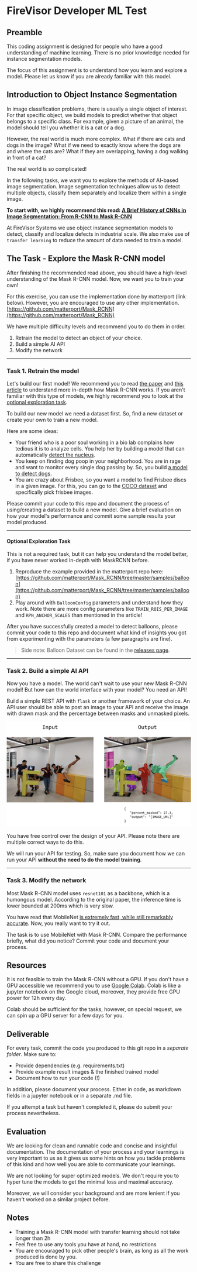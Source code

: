 # FireVisor Developer ML Test

## Preamble

This coding assignment is designed for people who have a good understanding of machine learning. There is no prior knowledge needed for instance segmentation models.

The focus of this assignment is to understand how you learn and explore a model. Please let us know if you are already familiar with this model.

## Introduction to Object Instance Segmentation

In image classification problems, there is usually a single object of interest. For that specific object, we build models to predict whether that object belongs to a specific class. For example, given a picture of an animal, the model should tell you whether it is a cat or a dog.

However, the real world is much more complex. What if there are cats and dogs in the image? What if we need to exactly know where the dogs are and where the cats are? What if they are overlapping, having a dog walking in front of a cat?

The real world is so complicated!

In the following tasks, we want you to explore the methods of AI-based image segmentation. Image segmentation techniques allow us to detect multiple objects, classify them separately and localize them within a single image.

**To start with, we highly recommend this read:
[A Brief History of CNNs in Image Segmentation: From R-CNN to Mask R-CNN](https://blog.athelas.com/a-brief-history-of-cnns-in-image-segmentation-from-r-cnn-to-mask-r-cnn-34ea83205de4)**

At FireVisor Systems we use object instance segmentation models to detect, classify and localize defects in industrial scale. We also make use of `transfer learning` to reduce the amount of data needed to train a model.

## The Task - Explore the Mask R-CNN model

After finishing the recommended read above, you should have a high-level understanding of the Mask R-CNN model. Now, we want you to train your own!

For this exercise, you can use the implementation done by matterport (link below). However, you are encouraged to use any other implementation.
[https://github.com/matterport/Mask_RCNN](https://github.com/matterport/Mask_RCNN)

We have multiple difficulty levels and recommend you to do them in order.

1. Retrain the model to detect an object of your choice.
2. Build a simple AI API
3. Modify the network

---

### Task 1. Retrain the model

Let's build our first model! We recommend you to read [the paper](https://arxiv.org/pdf/1703.06870.pdf) and [this article](https://engineering.matterport.com/splash-of-color-instance-segmentation-with-mask-r-cnn-and-tensorflow-7c761e238b46) to understand more in-depth how Mask R-CNN works. If you aren't familiar with this type of models, we highly recommend you to look at the [optional exploration task](#optional-exploration-task).

To build our new model we need a dataset first. So, find a new dataset or create your own to train a new model.

Here are some ideas:

* Your friend who is a poor soul working in a bio lab complains how tedious it is to analyze cells. You help her by building a model that can automatically [detect the nucleus](https://colab.research.google.com/github/navidyou/Mask-RCNN-implementation-for-cell-nucleus-detection-executable-on-google-colab-/blob/master/mask_RCNN_cell_nucleus_google_colab.ipynb#scrollTo=jBONWUhASZIO).
* You keep on finding dog poop in your neighborhood. You are in rage and want to monitor every single dog passing by. So, you build [a model to detect dogs](https://hackernoon.com/instance-segmentation-in-google-colab-with-custom-dataset-b3099ac23f35).
* You are crazy about Frisbee, so you want a model to find Frisbee discs in a given image. For this, you can go to the [COCO dataset](http://cocodataset.org/#explore) and specifically pick frisbee images.

Please commit your code to this repo and document the process of using/creating a dataset to build a new model. Give a brief evaluation on how your model's performance and commit some sample results your model produced.

---

#### Optional Exploration Task
This is not a required task, but it can help you understand the model better, if you have never worked in-depth with MaskRCNN before. 

1. Reproduce the example provided in the matterport repo here: [https://github.com/matterport/Mask_RCNN/tree/master/samples/balloon](https://github.com/matterport/Mask_RCNN/tree/master/samples/balloon)
2. Play around with `BalloonConfig` parameters and understand how they work. Note there are more config parameters like `TRAIN_ROIS_PER_IMAGE` and `RPN_ANCHOR_SCALES` than mentioned in the article!

After you have successfully created a model to detect balloons, please commit your code to this repo and document what kind of insights you got from experimenting with the parameters (a few paragraphs are fine).

> Side note: Balloon Dataset can be found in the [releases page](https://github.com/matterport/Mask_RCNN/releases).

---

### Task 2. Build a simple AI API

Now you have a model. The world can't wait to use your new Mask R-CNN model! But how can the world interface with your model? You need an API!

Build a simple REST API with `flask` or another framework of your choice. An API user should be able to post an image to your API and receive the image with drawn mask and the percentage between masks and unmasked pixels.

![Input](api-example.png)

You have free control over the design of your API. Please note there are multiple correct ways to do this.

We will run your API for testing. So, make sure you document how we can run your API **without the need to do the model training**.

---

### Task 3. Modify the network

Most Mask R-CNN model uses `resnet101` as a backbone, which is a humongous model. According to the original paper, the inference time is lower bounded at 200ms which is very slow.

You have read that MobileNet [is extremely fast, while still remarkably accurate](https://hackernoon.com/creating-insanely-fast-image-classifiers-with-mobilenet-in-tensorflow-f030ce0a2991). Now, you really want to try it out.

The task is to use MobileNet with Mask R-CNN. Compare the performance briefly, what did you notice? Commit your code and document your process.

## Resources

It is not feasible to train the Mask R-CNN without a GPU. If you don't have a GPU accessible we recommend you to use [Google Colab](https://colab.research.google.com/). Colab is like a jupyter notebook on the Google cloud, moreover, they provide free GPU power for 12h every day.

Colab should be sufficient for the tasks, however, on special request, we can spin up a GPU server for a few days for you.

## Deliverable

For every task, commit the code you produced to this git repo in a *separate folder*. Make sure to:
 
 * Provide dependencies (e.g. requirements.txt)
 * Provide example result images & the finished trained model
 * Document how to run your code (!)

In addition, please document your process. Either in code, as markdown fields in a jupyter notebook or in a separate .md file.

If you attempt a task but haven't completed it, please do submit your process nevertheless.

## Evaluation

We are looking for clean and runnable code and concise and insightful documentation. The documentation of your process and your learnings is very important to us as it gives us some hints on how you tackle problems of this kind and how well you are able to communicate your learnings.

We are not looking for super optimized models. We don't require you to hyper tune the models to get the minimal loss and maximal accuracy.

Moreover, we will consider your background and are more lenient if you haven't worked on a similar project before.


## Notes

* Training a Mask R-CNN model with transfer learning should not take longer than 2h
* Feel free to use any tools you have at hand, no restrictions
* You are encouraged to pick other people's brain, as long as all the work produced is done by you.
* You are free to share this challenge